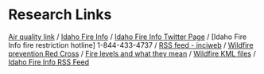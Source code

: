 # Research Links


[Air quality link](https://airnow.gov/) / 
[Idaho Fire Info](http://www.idahofireinfo.com/search/label/Eastern) / 
[Idaho Fire Info Twitter Page](https://twitter.com/Idahofireinfo/lists/idaho-fire-information) /
[Idaho Fire Info fire restriction hotline] 1-844-433-4737 / 
[RSS feed - inciweb](https://inciweb.nwcg.gov/feeds/rss/incidents/) /
[Wildfire prevention Red Cross](http://www.redcross.org/get-help/how-to-prepare-for-emergencies/types-of-emergencies/wildfire/how-to-prevent-wildfires) /
[Fire levels and what they mean](https://www.fs.usda.gov/detail/inyo/home/?cid=stelprdb5173311) / [Wildfire KML files](https://rmgsc.cr.usgs.gov/outgoing/GeoMAC/) / [Idaho Fire Info RSS Feed](http://www.idahofireinfo.com/feeds/posts/default)
